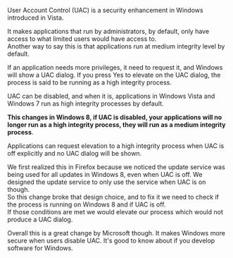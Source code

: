 User Account Control (UAC) is a security enhancement in Windows introduced in Vista. 
 
It makes applications that run by administrators, by default, only have access to what limited users would have access to.    
Another way to say this is that applications run at medium integrity level by default. 

If an application needs more privileges, it need to request it, and Windows will show a UAC dialog.
If you press Yes to elevate on the UAC dialog, the process is said to be running as a high integrity process.

UAC can be disabled, and when it is, applications in Windows Vista and Windows 7 run as high integrity processes by default.

**This changes in Windows 8, if UAC is disabled, your applications will no longer run as a high integrity process, they will run as a medium integrity process**.

Applications can request elevation to a high integrity process when UAC is off explicitly and no UAC dialog will be shown. 

We first realized this in Firefox because we noticed the update service was being used for all updates in Windows 8, even when UAC is off.
We designed the update service to only use the service when UAC is on though.  
So this change broke that design choice, and to fix it we need to check if the process is running on Windows 8 and if UAC is off.  
If those conditions are met we would elevate our process which would not produce a UAC dialog.

Overall this is a great change by Microsoft though. It makes Windows more secure when users disable UAC.
It's good to know about if you develop software for Windows.
